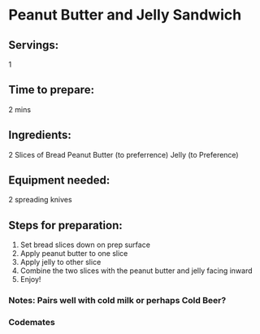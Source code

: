 # Peanut Butter and Jelly Sandwich

## Servings: 
1

## Time to prepare: 
2 mins

## Ingredients:
2 Slices of Bread
Peanut Butter (to preferrence)
Jelly (to Preference)


## Equipment needed: 
2 spreading knives


## Steps for preparation: 
1) Set bread slices down on prep surface 
2) Apply peanut butter to one slice 
3) Apply jelly to other slice 
4) Combine the two slices with the peanut butter and jelly facing inward 
5) Enjoy!



### Notes: Pairs well with cold milk or perhaps Cold Beer? 



### Codemates #
